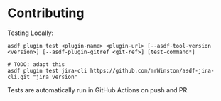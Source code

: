 # Contributing

Testing Locally:

```shell
asdf plugin test <plugin-name> <plugin-url> [--asdf-tool-version <version>] [--asdf-plugin-gitref <git-ref>] [test-command*]

# TODO: adapt this
asdf plugin test jira-cli https://github.com/mrWinston/asdf-jira-cli.git "jira version"
```

Tests are automatically run in GitHub Actions on push and PR.
